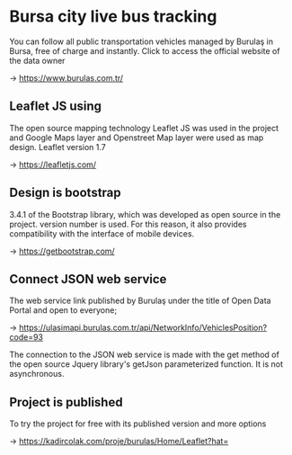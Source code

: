 # Bursa city live bus tracking
You can follow all public transportation vehicles managed by Burulaş in Bursa, free of charge and instantly. Click to access the official website of the data owner

-> https://www.burulas.com.tr/

## Leaflet JS using

The open source mapping technology Leaflet JS was used in the project and Google Maps layer and Openstreet Map layer were used as map design. Leaflet version 1.7

-> https://leafletjs.com/

## Design is bootstrap

3.4.1 of the Bootstrap library, which was developed as open source in the project. version number is used. For this reason, it also provides compatibility with the interface of mobile devices.

-> https://getbootstrap.com/

## Connect JSON web service

The web service link published by Burulaş under the title of Open Data Portal and open to everyone;

-> https://ulasimapi.burulas.com.tr/api/NetworkInfo/VehiclesPosition?code=93

The connection to the JSON web service is made with the get method of the open source Jquery library's getJson parameterized function. It is not asynchronous.

## Project is published

To try the project for free with its published version and more options

-> https://kadircolak.com/proje/burulas/Home/Leaflet?hat=
